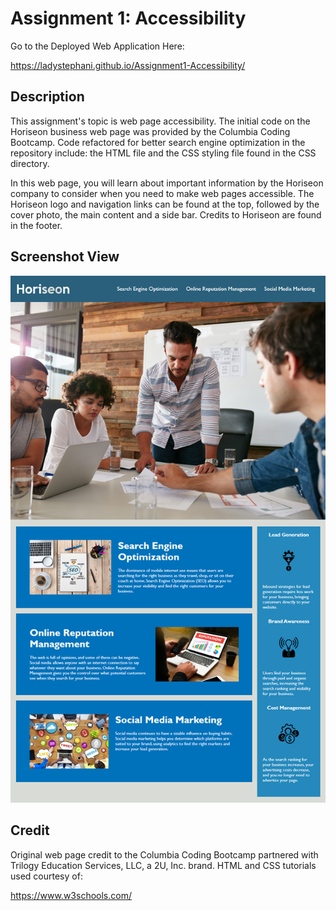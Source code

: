 # Assignment 1: Accessibility

Go to the Deployed Web Application Here:<div style="display: inline">https://ladystephani.github.io/Assignment1-Accessibility/</div>

## Description
This assignment's topic is web page accessibility. The initial code on the Horiseon business web page was provided by the Columbia Coding Bootcamp.
Code refactored for better search engine optimization in the repository include: the HTML file and the CSS styling file found in the CSS directory. 

In this web page, you will learn about important information by the Horiseon company to consider when you need to make web pages accessible. The Horiseon logo and navigation links can be found at the top, followed by the cover photo, the main content and a side bar. Credits to Horiseon are found in the footer.

## Screenshot View
![Here's a Screenshot Overview of the Web Application](assets/images/01-html-css-git-homework-demo.png)

## Credit
Original web page credit to the Columbia Coding Bootcamp partnered with Trilogy Education Services, LLC, a 2U, Inc. brand.
HTML and CSS tutorials used courtesy of:<div style="display: inline">https://www.w3schools.com/</div>